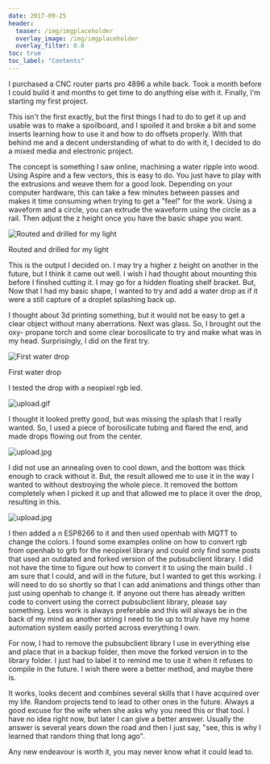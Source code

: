 ```yaml
---
date: 2017-09-25
header:
  teaser: /img/imgplaceholder
  overlay_image: /img/imgplaceholder
  overlay_filter: 0.8
toc: true
toc_label: "Contents"
--- 
```

I purchased a CNC router parts pro 4896 a while back. Took a month before I
could build it and months to get time to do anything else with it. Finally,
I'm starting my first project.

This isn't the first exactly, but the first things I had to do to get it up
and usable was to make a spoilboard, and I spoiled it and broke a bit and some
inserts learning how to use it and how to do offsets properly. With that
behind me and a decent understanding of what to do with it, I decided to do a
mixed media and electronic project.

The concept is something I saw online, machining a water ripple into wood.
Using Aspire and a few vectors, this is easy to do. You just have to play with
the extrusions and weave them for a good look. Depending on your computer
hardware, this can take a few minutes between passes and makes it time
consuming when trying to get a "feel" for the work. Using a waveform and a
circle, you can extrude the waveform using the circle as a rail. Then adjust
the z height once you have the basic shape you want.

![Routed and drilled for my light](/img/waterwood.jpg)

Routed and drilled for my light

This is the output I decided on. I may try a higher z height on another in the
future, but I think it came out well. I wish I had thought about mounting this
before I finshed cutting it. I may go for a hidden floating shelf bracket.
But, Now that I had my basic shape, I wanted to try and add a water drop as if
it were a still capture of a droplet splashing back up.  

I thought about 3d printing something, but it would not be easy to get a clear
object without many aberrations. Next was glass. So, I brought out the oxy-
propane torch and some clear borosilicate to try and make what was in my head.
Surprisingly, I did on the first try.

![First water drop](/img/firstdrop.jpg)

First water drop

I tested the drop with a neopixel rgb led.

![upload.gif](/img/uploadWaterdrop.gif)

I thought it looked pretty good, but was missing the splash that I really
wanted. So, I used a piece of borosilicate tubing and flared the end, and made
drops flowing out from the center.

![upload.jpg](/img/watersplash.jpg)

I did not use an annealing oven to cool down, and the bottom was thick enough
to crack without it. But, the result allowed me to use it in the way I wanted
to without destroying the whole piece. It removed the bottom completely when I
picked it up and that allowed me to place it over the drop, resulting in this.

![upload.jpg](/img/dropsplash.jpg)

I then added a n ESP8266 to it and then used openhab with MQTT to change the
colors. I found some examples online on how to convert rgb from openhab to grb
for the neopixel library and could only find some posts that used an outdated
and forked version of the pubsubclient library. I did not have the time to
figure out how to convert it to using the main build . I am sure that I could,
and will in the future, but I wanted to get this working. I will need to do so
shortly so that I can add animations and things other than just using openhab
to change it. If anyone out there has already written code to convert using
the correct pubsubclient library, please say something. Less work is always
preferable and this will always be in the back of my mind as another string I
need to tie up to truly have my home automation system easily ported across
everything I own.

For now, I had to remove the pubsubclient library I use in everything else and
place that in a backup folder, then move the forked version in to the library
folder. I just had to label it to remind me to use it when it refuses to
compile in the future. I wish there were a better method, and maybe there is.

It works, looks decent and combines several skills that I have acquired over
my life. Random projects tend to lead to other ones in the future. Always a
good excuse for the wife when she asks why you need this or that tool. I have
no idea right now, but later I can give a better answer. Usually the answer is
several years down the road and then I just say, "see, this is why I learned
that random thing that long ago".

Any new endeavour is worth it, you may never know what it could lead to.

